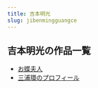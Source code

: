 ```yaml
---
title: 吉本明光
slug: jibenmingguangce
---
```


## 吉本明光の作品一覧

- [お蝶夫人](odiefurene0)
- [三浦環のプロフィール](sanpuhuannopurohuirue0)
